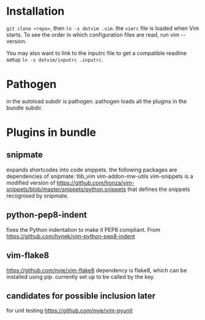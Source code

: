 Installation
============
`git clone <repo>`, then `ln -s dotvim .vim`.
the `vimrc` file is loaded when Vim starts.  To see the order in which configuration files are read, run vim --version.

You may also want to link to the inputrc file to get a compatible readline setup `ln -s dotvim/inputrc .inputrc`.

Pathogen
========
in the autoload subdir is pathogen.  pathogen loads all the plugins in the bundle subdir.

Plugins in bundle
=================

snipmate
--------
expands shortcodes into code snippets.  the following packages are
dependencies of snipmate:
	tlib_vim
	vim-addon-mw-utils
vim-snippets is a modified version of
	https://github.com/honza/vim-snippets/blob/master/snippets/python.snippets
that defines the snippets recognised by snipmate.

python-pep8-indent
------------------
 fixes the Python indentation to make it PEP8 compliant. From 
	https://github.com/hynek/vim-python-pep8-indent

vim-flake8
----------
https://github.com/nvie/vim-flake8
dependency is flake8, which can be installed using pip.
currently set up to be called by the <F7> key.

candidates for possible inclusion later
---------------------------------------
for unit testing
https://github.com/nvie/vim-pyunit
